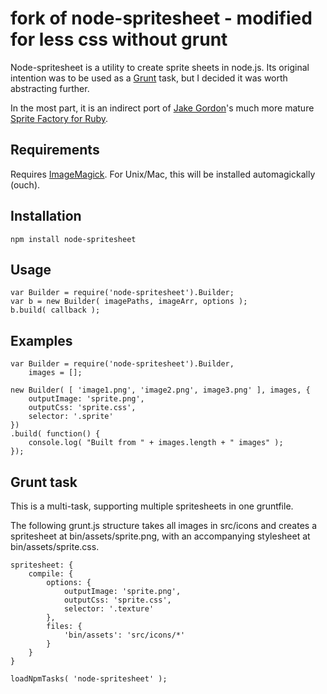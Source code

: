 # fork of node-spritesheet - modified for less css without grunt

Node-spritesheet is a utility to create sprite sheets in node.js. Its original
intention was to be used as a [Grunt](https://github.com/cowboy/grunt) task,
but I decided it was worth abstracting further.

In the most part, it is an indirect port of
[Jake Gordon](https://github.com/jakesgordon)'s much more mature
[Sprite Factory for Ruby](https://github.com/jakesgordon/sprite-factory).

## Requirements

Requires [ImageMagick](http://www.imagemagick.org). For Unix/Mac, this will
be installed automagickally (ouch).

## Installation

	npm install node-spritesheet

## Usage

	var Builder = require('node-spritesheet').Builder;
	var b = new Builder( imagePaths, imageArr, options );
	b.build( callback );

## Examples

	var Builder = require('node-spritesheet').Builder,
		images = [];
	
	new Builder( [ 'image1.png', 'image2.png', image3.png' ], images, {
		outputImage: 'sprite.png',
		outputCss: 'sprite.css',
		selector: '.sprite'
	})
	.build( function() {
		console.log( "Built from " + images.length + " images" );
	});

## Grunt task

This is a multi-task, supporting multiple spritesheets in one gruntfile.

The following grunt.js structure takes all images in src/icons and creates
a spritesheet at bin/assets/sprite.png, with an accompanying stylesheet at
bin/assets/sprite.css.

	spritesheet: {
		compile: {
			options: {
				outputImage: 'sprite.png',
				outputCss: 'sprite.css',
				selector: '.texture'
			},
			files: {
				'bin/assets': 'src/icons/*'
			}
		}
	}
	
	loadNpmTasks( 'node-spritesheet' );
